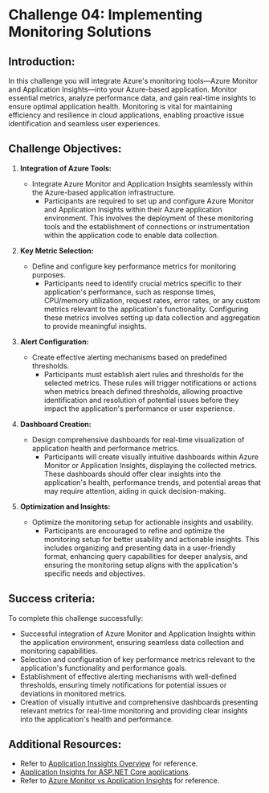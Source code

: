 # Challenge 04: Implementing Monitoring Solutions

## Introduction:
In this challenge you will integrate Azure's monitoring tools—Azure Monitor and Application Insights—into your Azure-based application. Monitor essential metrics, analyze performance data, and gain real-time insights to ensure optimal application health. Monitoring is vital for maintaining efficiency and resilience in cloud applications, enabling proactive issue identification and seamless user experiences.

## Challenge Objectives:

1. **Integration of Azure Tools:**
   - Integrate Azure Monitor and Application Insights seamlessly within the Azure-based application infrastructure.
      - Participants are required to set up and configure Azure Monitor and Application Insights within their Azure application environment. This involves the deployment of these monitoring tools and the establishment of connections or instrumentation within the application code to enable data collection.

2. **Key Metric Selection:**
   - Define and configure key performance metrics for monitoring purposes.
      -  Participants need to identify crucial metrics specific to their application's performance, such as response times, CPU/memory utilization, request rates, error rates, or any custom metrics relevant to the application's functionality. Configuring these metrics involves setting up data collection and aggregation to provide meaningful insights.
  
3. **Alert Configuration:**
   - Create effective alerting mechanisms based on predefined thresholds.
      - Participants must establish alert rules and thresholds for the selected metrics. These rules will trigger notifications or actions when metrics breach defined thresholds, allowing proactive identification and resolution of potential issues before they impact the application's performance or user experience.

4. **Dashboard Creation:**
   - Design comprehensive dashboards for real-time visualization of application health and performance metrics.
      - Participants will create visually intuitive dashboards within Azure Monitor or Application Insights, displaying the collected metrics. These dashboards should offer clear insights into the application's health, performance trends, and potential areas that may require attention, aiding in quick decision-making.

5. **Optimization and Insights:**
   - Optimize the monitoring setup for actionable insights and usability.
      - Participants are encouraged to refine and optimize the monitoring setup for better usability and actionable insights. This includes organizing and presenting data in a user-friendly format, enhancing query capabilities for deeper analysis, and ensuring the monitoring setup aligns with the application's specific needs and objectives.

## Success criteria:
To complete this challenge successfully:

- Successful integration of Azure Monitor and Application Insights within the application environment, ensuring seamless data collection and monitoring capabilities.
- Selection and configuration of key performance metrics relevant to the application's functionality and performance goals.
- Establishment of effective alerting mechanisms with well-defined thresholds, ensuring timely notifications for potential issues or deviations in monitored metrics.
- Creation of visually intuitive and comprehensive dashboards presenting relevant metrics for real-time monitoring and providing clear insights into the application's health and performance.

## Additional Resources:

- Refer to [Application Inssights Overview](https://learn.microsoft.com/en-us/azure/azure-monitor/app/app-insights-overview) for reference.
- [Application Insights for ASP.NET Core applications](https://learn.microsoft.com/en-us/azure/azure-monitor/app/asp-net-core?tabs=netcorenew%2Cnetcore6).
- Refer to [Azure Monitor vs Application Insights](https://azurelib.com/azure-monitor-vs-application-insights/) for reference.
